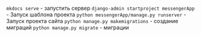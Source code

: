 `mkdocs serve` - запустить сервер
`django-admin startproject messengerApp` - Запуск шаблона проекта
`python messengerApp/manage.py runserver` - Запуск проекта сайта
`python manage.py makemigrations` - создание миграций
`python manage.py migrate` - миграции